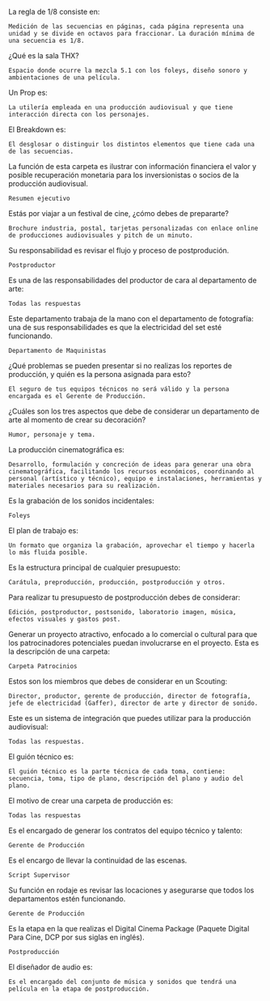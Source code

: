 La regla de 1/8 consiste en:
```
Medición de las secuencias en páginas, cada página representa una unidad y se divide en octavos para fraccionar. La duración mínima de una secuencia es 1/8.
```

¿Qué es la sala THX?

```
Espacio donde ocurre la mezcla 5.1 con los foleys, diseño sonoro y ambientaciones de una película.
```

Un Prop es:

```
La utilería empleada en una producción audiovisual y que tiene interacción directa con los personajes.
```

El Breakdown es:

```
El desglosar o distinguir los distintos elementos que tiene cada una de las secuencias.
```

La función de esta carpeta es ilustrar con información financiera el valor y posible recuperación monetaria para los inversionistas o socios de la producción audiovisual.

```
Resumen ejecutivo
```

Estás por viajar a un festival de cine, ¿cómo debes de prepararte?

```
Brochure industria, postal, tarjetas personalizadas con enlace online de producciones audiovisuales y pitch de un minuto.
```

Su responsabilidad es revisar el flujo y proceso de postprodución.

```
Postproductor
```

Es una de las responsabilidades del productor de cara al departamento de arte:

```
Todas las respuestas
```

Este departamento trabaja de la mano con el departamento de fotografía: una de sus responsabilidades es que la electricidad del set esté funcionando.

```
Departamento de Maquinistas
```

¿Qué problemas se pueden presentar si no realizas los reportes de producción, y quién es la persona asignada para esto?

```
El seguro de tus equipos técnicos no será válido y la persona encargada es el Gerente de Producción.
```

¿Cuáles son los tres aspectos que debe de considerar un departamento de arte al momento de crear su decoración?

```
Humor, personaje y tema.
```

La producción cinematográfica es:

```
Desarrollo, formulación y concreción de ideas para generar una obra cinematográfica, facilitando los recursos económicos, coordinando al personal (artístico y técnico), equipo e instalaciones, herramientas y materiales necesarios para su realización.
```

Es la grabación de los sonidos incidentales:

```
Foleys
```

El plan de trabajo es:

```
Un formato que organiza la grabación, aprovechar el tiempo y hacerla lo más fluida posible.
```

Es la estructura principal de cualquier presupuesto:

```
Carátula, preproducción, producción, postproducción y otros.
```

Para realizar tu presupuesto de postproducción debes de considerar:

```
Edición, postproductor, postsonido, laboratorio imagen, música, efectos visuales y gastos post.
```

Generar un proyecto atractivo, enfocado a lo comercial o cultural para que los patrocinadores potenciales puedan involucrarse en el proyecto. Esta es la descripción de una carpeta:

```
Carpeta Patrocinios
```

Estos son los miembros que debes de considerar en un Scouting:

```
Director, productor, gerente de producción, director de fotografía, jefe de electricidad (Gaffer), director de arte y director de sonido.
```

Este es un sistema de integración que puedes utilizar para la producción audiovisual:

```
Todas las respuestas.
```

El guión técnico es:

```
El guión técnico es la parte técnica de cada toma, contiene: secuencia, toma, tipo de plano, descripción del plano y audio del plano.
```

El motivo de crear una carpeta de producción es:

```
Todas las respuestas
```

Es el encargado de generar los contratos del equipo técnico y talento:

```
Gerente de Producción
```

Es el encargo de llevar la continuidad de las escenas.

```
Script Supervisor
```

Su función en rodaje es revisar las locaciones y asegurarse que todos los departamentos estén funcionando.

```
Gerente de Producción
```

Es la etapa en la que realizas el Digital Cinema Package (Paquete Digital Para Cine, DCP por sus siglas en inglés).

```
Postproducción
```

El diseñador de audio es:

```
Es el encargado del conjunto de música y sonidos que tendrá una película en la etapa de postproducción.
```
